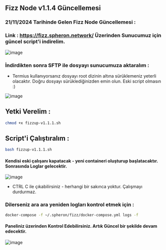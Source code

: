 ## Fizz Node v1.1.4 Güncellemesi

### 21/11/2024 Tarihinde Gelen Fizz Node Güncellemesi : 

### Link : https://fizz.spheron.network/ Üzerinden Sunucumuz için güncel script'i indirelim.

![image](https://github.com/user-attachments/assets/22fa6005-2381-4a70-9e83-3cb7868c58db)

### İndirdikten sonra SFTP ile dosyayı sunucumuza aktaralım : 

- Termius kullanıyorsanız dosyayı root dizinin altına sürüklemeniz yeterli olacaktır. Doğru dosyayı sürüklediğinizden emin olun. Eski script olmasın :)

![image](https://github.com/user-attachments/assets/37294168-c5b3-4522-9e13-09b380fe4414)

## Yetki Verelim : 

```bash
chmod +x fizzup-v1.1.1.sh
```
## Script'i Çalıştıralım : 

```bash
bash fizzup-v1.1.1.sh
```

#### Kendisi eski çalışanı kapatacak - yeni containeri oluşturup başlatacaktır. Sonrasında Loglar gelecektir.

![image](https://github.com/user-attachments/assets/f9084449-e8da-4269-a2d3-7ed1c1468cdb)

- CTRL C ile çıkabilirsiniz - herhangi bir sakınca yoktur. Çalışmayı durdurmaz.

### Dilerseniz ara ara yeniden logları kontrol etmek için : 

```bash
docker-compose -f ~/.spheron/fizz/docker-compose.yml logs -f
```
#### Paneliniz üzerinden Kontrol Edebilirsiniz. Artık Güncel bir şekilde devam edecektir.

![image](https://github.com/user-attachments/assets/f35de96f-12dc-4233-981b-6149d644a836)

